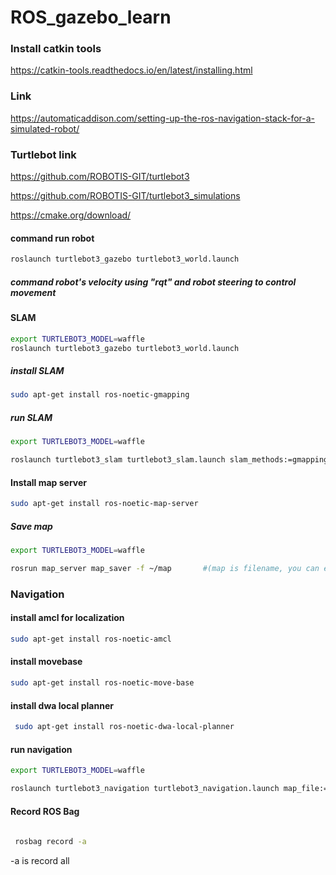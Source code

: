 # ROS_gazebo_learn


### Install catkin tools 
https://catkin-tools.readthedocs.io/en/latest/installing.html


### Link 
https://automaticaddison.com/setting-up-the-ros-navigation-stack-for-a-simulated-robot/


### Turtlebot link 
https://github.com/ROBOTIS-GIT/turtlebot3

https://github.com/ROBOTIS-GIT/turtlebot3_simulations


https://cmake.org/download/



#### command run robot 
```bash
roslaunch turtlebot3_gazebo turtlebot3_world.launch
```

##### command robot's velocity using "rqt" and robot steering to control movement 


#### SLAM 
```bash
export TURTLEBOT3_MODEL=waffle
roslaunch turtlebot3_gazebo turtlebot3_world.launch
```

##### install SLAM
```bash
sudo apt-get install ros-noetic-gmapping
```


##### run SLAM
```bash
export TURTLEBOT3_MODEL=waffle

```

```bash
roslaunch turtlebot3_slam turtlebot3_slam.launch slam_methods:=gmapping
```

#### Install map server 
```bash
sudo apt-get install ros-noetic-map-server

```

##### Save map
```bash
export TURTLEBOT3_MODEL=waffle   
```

```bash
rosrun map_server map_saver -f ~/map       #(map is filename, you can edit!)

```



### Navigation

#### install amcl for localization 
```bash
sudo apt-get install ros-noetic-amcl
```
#### install movebase
```bash
sudo apt-get install ros-noetic-move-base
```
#### install dwa local planner
```bash
 sudo apt-get install ros-noetic-dwa-local-planner
```


#### run navigation 
```bash
export TURTLEBOT3_MODEL=waffle
```

```bash
roslaunch turtlebot3_navigation turtlebot3_navigation.launch map_file:=$HOME/map.yaml 
```

#### Record ROS Bag 
```bash
 
 rosbag record -a 

```

-a is record all
